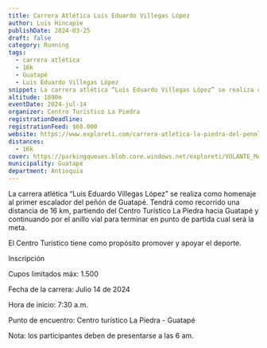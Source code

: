 ```yaml
---
title: Carrera Atlética Luis Eduardo Villegas López
author: Luis Hincapie
publishDate: 2024-03-25
draft: false
category: Running
tags:
  - carrera atlética
  - 16k
  - Guatapé
  - Luis Eduardo Villegas López
snippet: La carrera atlética “Luis Eduardo Villegas López” se realiza como homenaje al primer escalador del peñón de Guatapé. Tendrá como recorrido una distancia de 16 km, partiendo del Centro Turístico La Piedra hacia Guatapé y continuando por el anillo vial para terminar en punto de partida cual será la meta.
altitude: 1890m
eventDate: 2024-jul-14
organizer: Centro Turístico La Piedra
registrationDeadline:
registrationFeed: $60.000
website: https://www.exploreti.com/carrera-atletica-la-piedra-del-penol
distances:
  - 16k
cover: https://parkingqueues.blob.core.windows.net/exploreti/VOLANTE_MARATON_2024[2].webp
municipality: Guatapé
department: Antioquia
---
```


La carrera atlética “Luis Eduardo Villegas López” se realiza como homenaje al primer escalador del peñón de Guatapé. Tendrá como recorrido una distancia de 16 km, partiendo del Centro Turístico La Piedra hacia Guatapé y continuando por el anillo vial para terminar en punto de partida cual será la meta.

El Centro Turístico tiene como propósito promover y apoyar el deporte.

Inscripción

Cupos limitados máx: 1.500

Fecha de la carrera: Julio 14 de 2024

Hora de inicio: 7:30 a.m.

Punto de encuentro: Centro turístico La Piedra - Guatapé

Nota: los participantes deben de presentarse a las 6 am.
